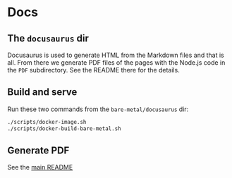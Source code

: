 # Docs

## The `docusaurus` dir

Docusaurus is used to generate HTML from the Markdown files and that is all. From there we generate PDF files of the pages with the Node.js code in the `PDF` subdirectory. See the README there for the details.

## Build and serve

Run these two commands from the `bare-metal/docusaurus` dir:

```bash
./scripts/docker-image.sh
./scripts/docker-build-bare-metal.sh
```

## Generate PDF

See the [main README](../README.md)
